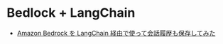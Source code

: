 # Bedlock + LangChain

- [Amazon Bedrock を LangChain 経由で使って会話履歴も保存してみた](https://dev.classmethod.jp/articles/get-start-bedrock-with-langchain/)
